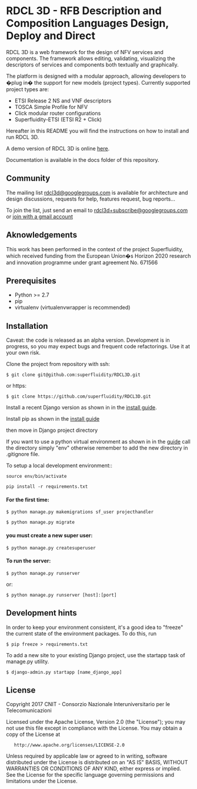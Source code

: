# RDCL 3D - RFB Description and Composition Languages Design, Deploy and Direct 

RDCL 3D is a web framework for the design of NFV services and components. The framework allows editing,
validating, visualizing the descriptors of services and components both textually and graphically.

The platform is designed with a modular approach, allowing developers to �plug in� the support for new models (project types).
Currently supported project types are:

* ETSI Release 2 NS and VNF descriptors
* TOSCA Simple Profile for NFV
* Click modular router configurations
* Superfluidity-ETSI (ETSI R2 + Click)

Hereafter in this README you will find the instructions on how to install and run RDCL 3D.

A demo version of RDCL 3D is online [here](http://rdcl-demo.netgroup.uniroma2.it/).

Documentation is available in the docs folder of this repository.

## Community

The mailing list [rdcl3d@googlegroups.com](mailto:rdcl3d@googlegroups.com) is available for architecture and design discussions,
requests for help, features request, bug reports...

To join the list, just send an email to [rdcl3d+subscribe@googlegroups.com](mailto:rdcl3d+subscribe@googlegroups.com) or [join with a gmail account](https://groups.google.com/forum/#!forum/rdcl3d)

## Aknowledgements

This work has been performed in the context of the project Superfluidity, which received funding from the European Union�s Horizon 2020 research and innovation programme under grant agreement No. 671566

## Prerequisites

- Python >= 2.7
- pip
- virtualenv (virtualenvwrapper is recommended)

Installation
------------

Caveat: the code is released as an alpha version. Development is in progress, so you may expect bugs and frequent
code refactorings. Use it at your own risk. 

Clone the project from repository with ssh:
    
    $ git clone git@github.com:superfluidity/RDCL3D.git
    
or https:

    $ git clone https://github.com/superfluidity/RDCL3D.git
    
Install a recent Django version as shown in in the [install guide](https://docs.djangoproject.com/en/1.9/intro/install/).

Install pip as shown in the [install guide](https://pip.readthedocs.org/en/stable/installing/)

then move in Django project directory

If you want to use a python virtual environment as shown in in the [guide](http://docs.python-guide.org/en/latest/dev/virtualenvs/)
call the directory simply "env" otherwise remember to add the new directory in .gitignore file.

To setup a local development environment::

    source env/bin/activate

    pip install -r requirements.txt

#### For the first time:

    $ python manage.py makemigrations sf_user projecthandler

    $ python manage.py migrate

#### you must create a new super user:

    $ python manage.py createsuperuser


#### To run the server:

    $ python manage.py runserver
or:
    
    $ python manage.py runserver [host]:[port] 



Development hints
-------

In order to keep your environment consistent, it's a good idea to "freeze" the current state of the environment packages. 
To do this, run

    $ pip freeze > requirements.txt

To add a new site to your existing Django project, use the startapp task of manage.py utility.

    $ django-admin.py startapp [name_django_app]

License
-------

   Copyright 2017 CNIT - Consorzio Nazionale Interuniversitario per le Telecomunicazioni

   Licensed under the Apache License, Version 2.0 (the "License");
   you may not use this file except in compliance with the License.
   You may obtain a copy of the License at

       http://www.apache.org/licenses/LICENSE-2.0

   Unless required by applicable law or agreed to in writing, software
   distributed under the License is distributed on an "AS IS" BASIS,
   WITHOUT WARRANTIES OR CONDITIONS OF ANY KIND, either express or implied.
   See the License for the specific language governing permissions and
   limitations under the License.